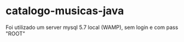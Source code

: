 # catalogo-musicas-java

Foi utilizado um server mysql 5.7 local (WAMP), sem login e com pass "ROOT"
